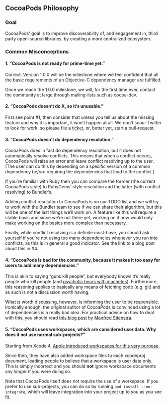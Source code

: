 ## CocoaPods Philosophy

### Goal

CocoaPods' goal is to improve discoverability of, and engagement in, third party
open-source libraries, by creating a more centralized ecosystem.

### Common Misconceptions

#### 1. “CocoaPods is not ready for prime-time yet.”

Correct. Version 1.0.0 will be the milestone where we feel confident that all
the basic requirements of an Objective-C dependency manager are fulfilled.

Once we reach the 1.0.0 milestone, we will, for the first time ever, contact
the community at large through mailing-lists such as cocoa-dev.

#### 2. “CocoaPods doesn’t do X, so it’s unusable.”

First see point #1, then consider that unless you tell us about the missing
feature and why it is important, it won’t happen at all. We don’t scour Twitter
to look for work, so please file a
[ticket](https://github.com/CocoaPods/CocoaPods/issues/new), or, better yet, start a pull-request.

#### 3. “CocoaPods doesn’t do dependency resolution.”

CocoaPods does in fact do dependency resolution, but it does not automatically
resolve conflicts. This means that when a conflict occurs, CocoaPods will
raise an error and leave conflict resolving up to the user. (The user can do
this by depending on a specific version of a common dependency _before_
requiring the dependencies that lead to the conflict.)

If you’re familiar with Ruby then you can compare the former (the current
CocoaPods style) to RubyGems’ style resolution and the latter (with conflict
resolving) to Bundler’s.

Adding conflict resolution to CocoaPods is on our TODO list and we will try to
work with the Bundler team to see if we can share their algorithm, but this
will be one of the last things we’ll work on. A feature like this will require
a stable basis and since we’re not there yet, working on it now would only make
working on the basics more complex than necessary.

Finally, while conflict resolving is a definite must-have, you should ask
yourself if you’re not using too many dependencies whenever you run into
conflicts, as this is in general a good indicator. See the link to a blog post
about this in #4.


#### 4. “CocoaPods is bad for the community, because it makes it too easy for users to add many dependencies.”

This is akin to saying “guns kill people”, but everybody knows it’s really
people who kill people (and [psychotic bears with
machetes](http://www.sebastienmillon.com/Machete-Bear-Art-Print-15-00)).
Furthermore, this reasoning applies to basically any means of fetching code
(e.g. git) and as such is not a discussion worth having.

What _is_ worth discussing, however, is informing the user to be responsible.
Ironically enough, the original author of CocoaPods is convinced using a lot of
dependencies is a really bad idea. For practical advice on how to deal with
this, you should read [this blog post](http://www.fngtps.com/2013/a-quick-note-on-minimal-dependencies-in-ruby-on-rails/)
by [Manfred Stienstra](http://twitter.com/manfreds).


#### 5. “CocoaPods uses workspaces, which are considered user data. Why does it not use normal sub-projects?”

Starting from Xcode 4, [Apple introduced workspaces for this very
purpose](http://developer.apple.com/library/ios/#featuredarticles/XcodeConcepts/Concept-Workspace.html).

Since then, they have also added workspace files to each xcodeproj document,
leading people to believe that a workspace is user data only. This is simply
incorrect and you should **not** ignore workspace documents any longer if you
were doing so.

Note that CocoaPods itself does not require the use of a workspace. If you
prefer to use sub-projects, you can do so by running `pod install
--no-integrate`, which will leave integration into your project up to you as
you see fit.

